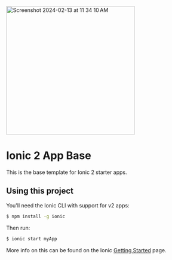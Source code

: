 <img width="344" alt="Screenshot 2024-02-13 at 11 34 10 AM" src="https://github.com/TheBrockEllis/footsquare/assets/1606194/49dda70c-8529-4ff9-a76b-a2b2879a32e1">

Ionic 2 App Base
=====================

This is the base template for Ionic 2 starter apps.

## Using this project

You'll need the Ionic CLI with support for v2 apps:

```bash
$ npm install -g ionic
```

Then run:

```bash
$ ionic start myApp
```

More info on this can be found on the Ionic [Getting Started](http://ionicframework.com/docs/v2/getting-started/) page.
